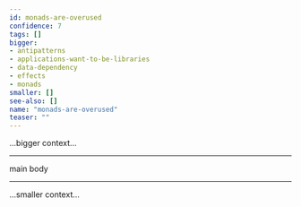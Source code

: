 ```yaml
---
id: monads-are-overused
confidence: 7
tags: []
bigger:
- antipatterns
- applications-want-to-be-libraries
- data-dependency
- effects
- monads
smaller: []
see-also: []
name: "monads-are-overused"
teaser: ""
---
```



...bigger context...

---

main body

---

...smaller context...
